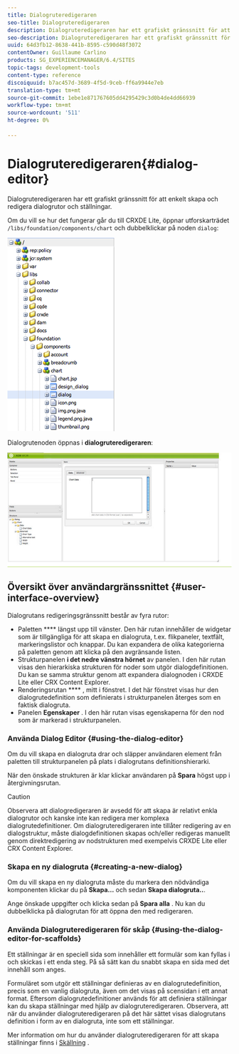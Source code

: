```yaml
---
title: Dialogruteredigeraren
seo-title: Dialogruteredigeraren
description: Dialogruteredigeraren har ett grafiskt gränssnitt för att enkelt skapa och redigera dialogrutor och ställningar
seo-description: Dialogruteredigeraren har ett grafiskt gränssnitt för att enkelt skapa och redigera dialogrutor och ställningar
uuid: 64d3fb12-8638-441b-8595-c590d48f3072
contentOwner: Guillaume Carlino
products: SG_EXPERIENCEMANAGER/6.4/SITES
topic-tags: development-tools
content-type: reference
discoiquuid: b7ac457d-3689-4f5d-9ceb-ff6a9944e7eb
translation-type: tm+mt
source-git-commit: 1ebe1e871767605dd4295429c3d0b4de4dd66939
workflow-type: tm+mt
source-wordcount: '511'
ht-degree: 0%

---
```



# Dialogruteredigeraren{#dialog-editor}

Dialogruteredigeraren har ett grafiskt gränssnitt för att enkelt skapa och redigera dialogrutor och ställningar.

Om du vill se hur det fungerar går du till CRXDE Lite, öppnar utforskarträdet `/libs/foundation/components/chart` och dubbelklickar på noden `dialog`:

![chlimage_1-247](assets/chlimage_1-247.png)

Dialogrutenoden öppnas i **dialogruteredigeraren**:

![screen_shot_2012-02-01at25033pm](assets/screen_shot_2012-02-01at25033pm.png)

## Översikt över användargränssnittet {#user-interface-overview}

Dialogrutans redigeringsgränssnitt består av fyra rutor:

* Paletten **** längst upp till vänster. Den här rutan innehåller de widgetar som är tillgängliga för att skapa en dialogruta, t.ex. flikpaneler, textfält, markeringslistor och knappar. Du kan expandera de olika kategorierna på paletten genom att klicka på den avgränsande listen.
* Strukturpanelen **i det nedre vänstra hörnet** av panelen. I den här rutan visas den hierarkiska strukturen för noder som utgör dialogdefinitionen. Du kan se samma struktur genom att expandera dialognoden i CRXDE Lite eller CRX Content Explorer.
* Renderingsrutan **** , mitt i fönstret. I det här fönstret visas hur den dialogrutedefinition som definierats i strukturpanelen återges som en faktisk dialogruta.
* Panelen **Egenskaper** . I den här rutan visas egenskaperna för den nod som är markerad i strukturpanelen.

### Använda Dialog Editor {#using-the-dialog-editor}

Om du vill skapa en dialogruta drar och släpper användaren element från paletten till strukturpanelen på plats i dialogrutans definitionshierarki.

När den önskade strukturen är klar klickar användaren på **Spara** högst upp i återgivningsrutan.

>[!CAUTION]
>
>Observera att dialogredigeraren är avsedd för att skapa är relativt enkla dialogrutor och kanske inte kan redigera mer komplexa dialogrutedefinitioner. Om dialogruteredigeraren inte tillåter redigering av en dialogstruktur, måste dialogdefinitionen skapas och/eller redigeras manuellt genom direktredigering av nodstrukturen med exempelvis CRXDE Lite eller CRX Content Explorer.

### Skapa en ny dialogruta {#creating-a-new-dialog}

Om du vill skapa en ny dialogruta måste du markera den nödvändiga komponenten klickar du på **Skapa...** och sedan **Skapa dialogruta..**.

Ange önskade uppgifter och klicka sedan på **Spara alla** . Nu kan du dubbelklicka på dialogrutan för att öppna den med redigeraren.

### Använda Dialogruteredigeraren för skåp {#using-the-dialog-editor-for-scaffolds}

Ett ställningar är en speciell sida som innehåller ett formulär som kan fyllas i och skickas i ett enda steg. På så sätt kan du snabbt skapa en sida med det innehåll som anges.

Formuläret som utgör ett ställningar definieras av en dialogrutedefinition, precis som en vanlig dialogruta, även om det visas på scensidan i ett annat format. Eftersom dialogrutedefinitioner används för att definiera ställningar kan du skapa ställningar med hjälp av dialogruteredigeraren. Observera, att när du använder dialogruteredigeraren på det här sättet visas dialogrutans definition i form av en dialogruta, inte som ett ställningar.

Mer information om hur du använder dialogruteredigeraren för att skapa ställningar finns i [Skällning](/help/sites-authoring/scaffolding.md) .
